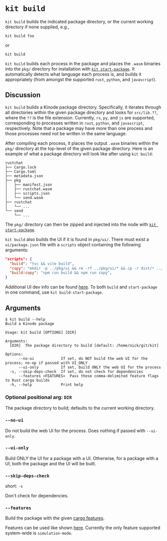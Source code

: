 # `kit build`

`kit build` builds the indicated package directory, or the current working directory if none supplied, e.g.,

```
kit build foo
```

or

```
kit build
```

`kit build` builds each process in the package and places the `.wasm` binaries into the `pkg/` directory for installation with [`kit start-package`](./start-package.md).
It automatically detects what language each process is, and builds it appropriately (from amongst the supported `rust`, `python`, and `javascript`).

## Discussion

`kit build` builds a Kinode package directory.
Specifically, it iterates through all directories within the given package directory and looks for `src/lib.??`, where the `??` is the file extension.
Currently, `rs`, `py`, and `js` are supported, corresponding to processes written in `rust`, `python`, and `javascript`, respectively.
Note that a package may have more than one process and those processes need not be written in the same language.

After compiling each process, it places the output `.wasm` binaries within the `pkg/` directory at the top-level of the given package directory.
Here is an example of what a package directory will look like after using `kit build`:

```
rustchat
├── Cargo.lock
├── Cargo.toml
├── metadata.json
├── pkg
│   ├── manifest.json
│   ├── rustchat.wasm
│   ├── scripts.json
│   └── send.wasm
├── rustchat
│   └── ...
└── send
    └── ...
```

The `pkg/` directory can then be zipped and injected into the node with [`kit start-package`](./start-package.md).

`kit build` also builds the UI if it is found in `pkg/ui/`.
There must exist a `ui/package.json` file with a `scripts` object containing the following arguments:
```json
"scripts": {
  "build": "tsc && vite build",
  "copy": "mkdir -p ../pkg/ui && rm -rf ../pkg/ui/* && cp -r dist/* ../pkg/ui/",
  "build:copy": "npm run build && npm run copy",
}
```

Additional UI dev info can be found [here](../apis/frontend_development.md).
To both `build` and `start-package` in one command, use `kit build-start-package`.

## Arguments

```
$ kit build --help
Build a Kinode package

Usage: kit build [OPTIONS] [DIR]

Arguments:
  [DIR]  The package directory to build [default: /home/nick/git/kit]

Options:
      --no-ui            If set, do NOT build the web UI for the process; no-op if passed with UI_ONLY
      --ui-only          If set, build ONLY the web UI for the process
  -s, --skip-deps-check  If set, do not check for dependencies
      --features <FEATURES>  Pass these comma-delimited feature flags to Rust cargo builds
  -h, --help             Print help
```

### Optional positional arg: `DIR`

The package directory to build; defaults to the current working directory.

### `--no-ui`

Do not build the web UI for the process.
Does nothing if passed with `--ui-only`.

### `--ui-only`

Build ONLY the UI for a package with a UI.
Otherwise, for a package with a UI, both the package and the UI will be built.

### `--skip-deps-check`

short: `-s`

Don't check for dependencies.

### `--features`

Build the package with the given [cargo features](https://doc.rust-lang.org/cargo/reference/features.html).

Features can be used like shown [here](https://doc.rust-lang.org/cargo/reference/features.html#command-line-feature-options).
Currently the only feature supported system-wide is `simulation-mode`.